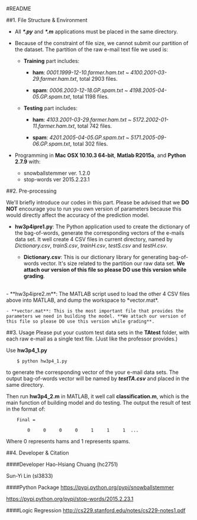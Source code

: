 #README

##1. File Structure & Environment
- All ___*.py___ and ___*.m___ applications must be placed in the same directory.

- Because of the constraint of file size, we cannot submit our partition of the dataset. The partition of the raw e-mail text file we used is:

	- **Training** part includes:
		- **ham**: *0001.1999-12-10.farmer.ham.txt* ~ *4100.2001-03-29.farmer.ham.txt*, total 2903 files.
			
		- **spam**: *0006.2003-12-18.GP.spam.txt* ~ *4198.2005-04-05.GP.spam.txt*, total 1198 files.

	- **Testing** part includes:

		- **ham**: *4103.2001-03-29.farmer.ham.txt* ~ *5172.2002-01-11.farmer.ham.txt*, total 742 files.

		- **spam**: *4201.2005-04-05.GP.spam.txt* ~ *5171.2005-09-06.GP.spam.txt*, total 302 files.

- Programming in **Mac OSX 10.10.3 64-bit**, **Matlab R2015a**, and **Python 2.7.9** with:
	- snowballstemmer ver. 1.2.0
	- stop-words ver 2015.2.23.1

##2. Pre-processing

We'll briefly introduce our codes in this part. Please be advised that we **DO NOT** encourage you to run you own version of parameters because this would directly affect the accuracy of the prediction model.

- **hw3p4ipre1.py**: The Python application used to create the dictionary of the bag-of-words, generate the corresponding vectors of the e-mails data set. It well create 4 CSV files in current directory, named by *Dictionary.csv*, *trainS.csv*, *trainH.csv*, *testS.csv* and *testH.csv*.

	- **Dictionary.csv**: This is our dictionary library for generating bag-of-words vector. It's size related to the partition our raw data set. **We attach our version of this file so please DO use this version while grading**.  
<br>
- **hw3p4ipre2.m**: The MATLAB script used to load the other 4 CSV files above into MATLAB, and dump the workspace to *vector.mat*.

	- **vector.mat**: This is the most important file that provides the parameters we need in building the model. **We attach our version of this file so please DO use this version while grading**.


##3. Usage
Please put your custom test data sets in the **TAtest** folder, with each raw e-mail as a single text file. (Just like the professor provides.)

Use **hw3p4_1.py** 

```
	$ python hw3p4_1.py
```

to generate the corresponding vector of the your e-mail data sets. The output bag-of-words vector will be named by ***testTA.csv*** and placed in the same directory.

Then run **hw3p4_2.m** in MATLAB, it well call **classification.m**, which is the main function of building model and do testing. The output the result of test in the format of:

```
	Final =

     	0     0     0     0     1     1     1  ...
```

Where 0 represents hams and 1 represents spams.

##4. Developer & Citation

####Developer
Hao-Hsiang Chuang (hc2751)

Sun-Yi Lin (sl3833)

####Python Package
https://pypi.python.org/pypi/snowballstemmer

https://pypi.python.org/pypi/stop-words/2015.2.23.1


####Logic Regression
http://cs229.stanford.edu/notes/cs229-notes1.pdf
